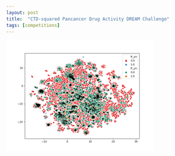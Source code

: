 ```yaml
---
layout: post
title:  "CTD-squared Pancancer Drug Activity DREAM Challenge"
tags: [competitions]
---
```



![adasdasdasd](/assets/2020/01_23/canberra.png)

